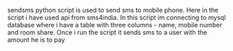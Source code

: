 sendsms python script is used to send sms to mobile phone. 
Here in the script i have used api from sms4india. In this script im connecting to 
mysql database where i have a table with three columns - name, mobile number and room share.
Once i run the script it sends sms to a user with the amount he is to pay 